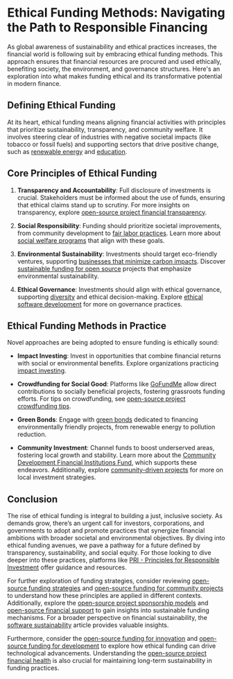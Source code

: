 # Ethical Funding Methods: Navigating the Path to Responsible Financing

As global awareness of sustainability and ethical practices increases, the financial world is following suit by embracing ethical funding methods. This approach ensures that financial resources are procured and used ethically, benefiting society, the environment, and governance structures. Here's an exploration into what makes funding ethical and its transformative potential in modern finance.

## Defining Ethical Funding

At its heart, ethical funding means aligning financial activities with principles that prioritize sustainability, transparency, and community welfare. It involves steering clear of industries with negative societal impacts (like tobacco or fossil fuels) and supporting sectors that drive positive change, such as [renewable energy](https://www.irena.org/) and [education](https://www.globalpartnership.org/who-we-are/global-education-goals).

## Core Principles of Ethical Funding

1. **Transparency and Accountability**: Full disclosure of investments is crucial. Stakeholders must be informed about the use of funds, ensuring that ethical claims stand up to scrutiny. For more insights on transparency, explore [open-source project financial transparency](https://www.license-token.com/wiki/open-source-project-financial-transparency).

2. **Social Responsibility**: Funding should prioritize societal improvements, from community development to [fair labor practices](https://www.ilo.org/global/topics/labour-law/WCMS_119294/lang--en/index.htm). Learn more about [social welfare programs](https://www.license-token.com/wiki/social-welfare-programs) that align with these goals.

3. **Environmental Sustainability**: Investments should target eco-friendly ventures, supporting [businesses that minimize carbon impacts](https://climate.nasa.gov/solutions/resources/). Discover [sustainable funding for open source](https://www.license-token.com/wiki/sustainable-funding-for-open-source) projects that emphasize environmental sustainability.

4. **Ethical Governance**: Investments should align with ethical governance, supporting [diversity](https://www.un.org/en/observances/women-and-girls-in-science-day) and ethical decision-making. Explore [ethical software development](https://www.license-token.com/wiki/ethical-software-development) for more on governance practices.

## Ethical Funding Methods in Practice

Novel approaches are being adopted to ensure funding is ethically sound:

- **Impact Investing**: Invest in opportunities that combine financial returns with social or environmental benefits. Explore organizations practicing [impact investing](https://thegiin.org/impact-investing/).

- **Crowdfunding for Social Good**: Platforms like [GoFundMe](https://www.gofundme.com/c/blog/social-good-crowdfunding) allow direct contributions to socially beneficial projects, fostering grassroots funding efforts. For tips on crowdfunding, see [open-source project crowdfunding tips](https://www.license-token.com/wiki/open-source-project-crowdfunding-tips).

- **Green Bonds**: Engage with [green bonds](https://www.climatebonds.net/) dedicated to financing environmentally friendly projects, from renewable energy to pollution reduction.

- **Community Investment**: Channel funds to boost underserved areas, fostering local growth and stability. Learn more about the [Community Development Financial Institutions Fund](https://www.cdfifund.gov/), which supports these endeavors. Additionally, explore [community-driven projects](https://www.license-token.com/wiki/community-driven-projects) for more on local investment strategies.

## Conclusion

The rise of ethical funding is integral to building a just, inclusive society. As demands grow, there’s an urgent call for investors, corporations, and governments to adopt and promote practices that synergize financial ambitions with broader societal and environmental objectives. By diving into ethical funding avenues, we pave a pathway for a future defined by transparency, sustainability, and social equity. For those looking to dive deeper into these practices, platforms like [PRI - Principles for Responsible Investment](https://www.unpri.org/) offer guidance and resources.

For further exploration of funding strategies, consider reviewing [open-source funding strategies](https://www.license-token.com/wiki/open-source-funding-strategies) and [open-source funding for community projects](https://www.license-token.com/wiki/open-source-funding-for-community-projects) to understand how these principles are applied in different contexts. Additionally, explore the [open-source project sponsorship models](https://www.license-token.com/wiki/open-source-project-sponsorship-models) and [open-source financial support](https://www.license-token.com/wiki/open-source-financial-support) to gain insights into sustainable funding mechanisms. For a broader perspective on financial sustainability, the [software sustainability](https://www.license-token.com/wiki/software-sustainability) article provides valuable insights.

Furthermore, consider the [open-source funding for innovation](https://www.license-token.com/wiki/open-source-funding-for-innovation) and [open-source funding for development](https://www.license-token.com/wiki/open-source-funding-for-development) to explore how ethical funding can drive technological advancements. Understanding the [open-source project financial health](https://www.license-token.com/wiki/open-source-project-financial-health) is also crucial for maintaining long-term sustainability in funding practices.